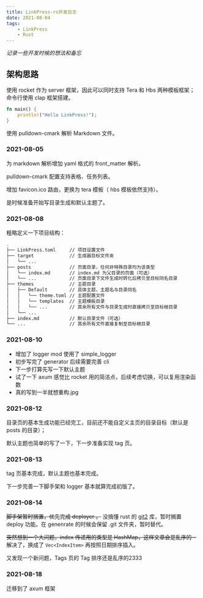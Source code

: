 ```yaml
---
title: LinkPress-rs开发日志
date: 2021-08-04
tags:
    - LinkPress
    - Rust
---
```


*记录一些开发时候的想法和备忘*

<!--more-->

## 架构思路 

使用 rocket 作为 server 框架，因此可以同时支持 Tera 和 Hbs 两种模板框架；命令行使用 clap 框架搭建。

```rust
fn main() {
    println!("Hello LinkPress!");
}
```

使用 pulldown-cmark 解析 Markdown 文件。

### 2021-08-05

为 markdown 解析增加 yaml 格式的 front_matter 解析。

pulldown-cmark 配置支持表格、任务列表。

增加 favicon.ico 路由，更换为 tera 模板（ hbs 模板依然支持）。

是时候准备开始写目录生成和默认主题了。

### 2021-08-08

粗略定义一下项目结构：

``` sh
.
├── LinkPress.toml     // 项目设置文件
├── target             // 生成器目标文件夹
│   └── ...
├── posts              // 页面目录，任何非特殊目录均为该类型
│   └── index.md       // index.md 为父目录的页面（可选）
│   └── ...            // 页面目录下文件生成时转化后拷贝至目标同名目录
├── themes             // 主题目录
│   ├── Default        // 具体主题，主题名与目录同名
│   │   └── theme.toml // 主题配置文件
│   │   └── templates  // 主题模板目录
│   │   └── ...        // 其余所有文件与目录生成时直接拷贝至目标根目录
│   └── ...
├── index.md           // 默认目录文件（可选）
└── ...                // 其余所有文件直接复制至目标根目录
```

### 2021-08-10

- 增加了 logger mod 使用了 simple_logger
- 初步写完了 generator 后续需要完善 cli
- 下一步打算先写一下默认主题
- 试了一下 axum 感觉比 rocket 用的简洁点，后续考虑切换，可以复用渲染函数
- 真的写到一半就想重构.jpg

### 2021-08-12

目录页的基本生成功能已经完工，目前还不能自定义主页的目录目标（默认是 posts 的目录）；

默认主题也简单的写了一下，下一步准备实现 tag 页。

### 2021-08-13

tag 页基本完成，默认主题也基本完成。

下一步完善一下脚手架和 logger 基本就算完成初版了。

### 2021-08-14

~~脚手架暂时搁置，优先完成 deployer 。~~ 没搞懂 rust 的 [git2](https://docs.rs/git2/0.13.21/git2/) 库，暂时搁置 deploy 功能。在 genenrate 的时候会保留 .git 文件夹，暂时替代。

~~突然想到一个大问题，index 传递用的类型是 HashMap，这样文章会是乱序的···~~ 解决了，换成了 `Vec<IndexItem>` 再按照日期排序插入。

又发现一个新问题，Tags 页的 Tag 排序还是乱序的2333

### 2021-08-18

迁移到了 axum 框架